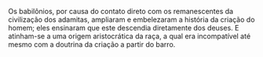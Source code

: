 ﻿Os babilônios, por causa do contato direto com os remanescentes da civilização dos adamitas, ampliaram e embelezaram a história da criação do homem; eles ensinaram que este descendia diretamente dos deuses. E atinham-se a uma origem aristocrática da raça, a qual era incompatível até mesmo com a doutrina da criação a partir do barro.